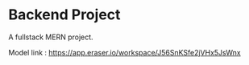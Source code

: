 # Backend Project

A fullstack MERN project.

Model link : https://app.eraser.io/workspace/J56SnKSfe2jVHx5JsWnx
